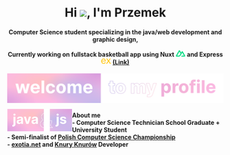 <h1 align="center">Hi <img src="https://media.giphy.com/media/hvRJCLFzcasrR4ia7z/giphy.gif" width="40">, I'm Przemek</h1>
<h4 align="center">
  Computer Science student specializing in the java/web development and graphic design,<br><br>
  Currently working on fullstack basketball app using Nuxt <img src="assets/nuxt.svg" height="15">
  and Express <img src="assets/express.svg" height="15"> <a href="https://github.com/botprzemek/basketball-api">(Link)</a>
</h4>

<p align="center"><img align="center" src="assets/botprzemek.svg"></p>

<p align="center">
  <img align="left" src="assets/java.svg" width="30%">

<h4>
  About me<br>
  - Computer Science Technician School Graduate + University Student<br>
  - Semi-finalist of <a href="https://www.mistrzostwait.com/" target="_blank">Polish Computer Science Championship</a><br>
  - <a href="https://exotia.net/" target="_blank">exotia.net</a> and <a href="https://knuryknurow.pl/" target="_blank">Knury Knurów</a> Developer
</h4>
